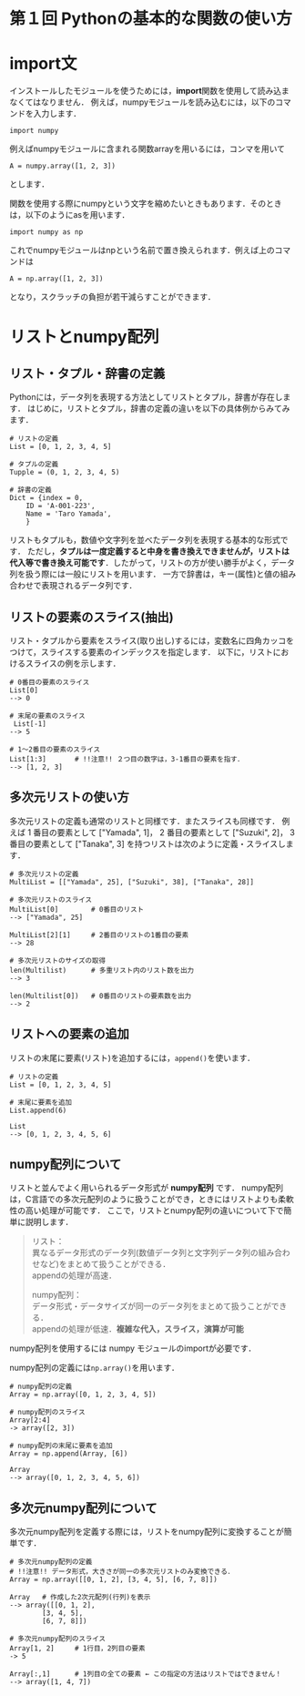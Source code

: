 # 第１回 Pythonの基本的な関数の使い方

# import文

インストールしたモジュールを使うためには，**import**関数を使用して読み込まなくてはなりません．
例えば，numpyモジュールを読み込むには，以下のコマンドを入力します．
```@Python
import numpy
```

例えばnumpyモジュールに含まれる関数arrayを用いるには，コンマを用いて
```@Python
A = numpy.array([1, 2, 3])
```
とします．

関数を使用する際にnumpyという文字を縮めたいときもあります．そのときは，以下のようにasを用います．
```@Python
import numpy as np
```
これでnumpyモジュールはnpという名前で置き換えられます．例えば上のコマンドは
```@Python
A = np.array([1, 2, 3])
```
となり，スクラッチの負担が若干減らすことができます．

# リストとnumpy配列

## リスト・タプル・辞書の定義

Pythonには，データ列を表現する方法としてリストとタプル，辞書が存在します．
はじめに，リストとタプル，辞書の定義の違いを以下の具体例からみてみます．

```@Python
# リストの定義
List = [0, 1, 2, 3, 4, 5] 

# タプルの定義
Tupple = (0, 1, 2, 3, 4, 5)

# 辞書の定義
Dict = {index = 0,
	ID = 'A-001-223',
	Name = 'Taro Yamada',
	}
```

リストもタプルも，数値や文字列を並べたデータ列を表現する基本的な形式です．
ただし，**タプルは一度定義すると中身を書き換えできませんが，リストは代入等で書き換え可能です**．したがって，リストの方が使い勝手がよく，データ列を扱う際には一般にリストを用います．
一方で辞書は，キー(属性)と値の組み合わせで表現されるデータ列です．

## リストの要素のスライス(抽出)
リスト・タプルから要素をスライス(取り出し)するには，変数名に四角カッコをつけて，スライスする要素のインデックスを指定します．
以下に，リストにおけるスライスの例を示します．
```@Python
# 0番目の要素のスライス
List[0]
--> 0

# 末尾の要素のスライス
 List[-1]
--> 5

# 1～2番目の要素のスライス
List[1:3]		# !!注意!! ２つ目の数字は，3-1番目の要素を指す．
--> [1, 2, 3]
```


## 多次元リストの使い方

多次元リストの定義も通常のリストと同様です．またスライスも同様です．
例えば 1 番目の要素として ["Yamada", 1]， 2 番目の要素として ["Suzuki", 2]， 3 番目の要素として ["Tanaka", 3] を持つリストは次のように定義・スライスします．
```@Python
# 多次元リストの定義
MultiList = [["Yamada", 25], ["Suzuki", 38], ["Tanaka", 28]]

# 多次元リストのスライス
MultiList[0]		# 0番目のリスト
--> ["Yamada", 25]

MultiList[2][1]		# 2番目のリストの1番目の要素
--> 28

# 多次元リストのサイズの取得
len(Multilist)		# 多重リスト内のリスト数を出力
--> 3

len(Multilist[0])	# 0番目のリストの要素数を出力
--> 2
```

## リストへの要素の追加

リストの末尾に要素(リスト)を追加するには，`append()`を使います．
```@Python
# リストの定義
List = [0, 1, 2, 3, 4, 5] 

# 末尾に要素を追加
List.append(6)

List
--> [0, 1, 2, 3, 4, 5, 6] 
```

## numpy配列について

リストと並んでよく用いられるデータ形式が **numpy配列** です．
numpy配列は，C言語での多次元配列のように扱うことができ，ときにはリストよりも柔軟性の高い処理が可能です．
ここで，リストとnumpy配列の違いについて下で簡単に説明します．

> リスト：  
>   異なるデータ形式のデータ列(数値データ列と文字列データ列の組み合わせなど)をまとめて扱うことができる．  
>   appendの処理が高速．
>
> numpy配列：  
>   データ形式・データサイズが同一のデータ列をまとめて扱うことができる．  
>   appendの処理が低速．**複雑な代入，スライス，演算が可能**

numpy配列を使用するには numpy モジュールのimportが必要です．

numpy配列の定義には`np.array()`を用います．
```@Python
# numpy配列の定義
Array = np.array([0, 1, 2, 3, 4, 5])

# numpy配列のスライス
Array[2:4]
-> array([2, 3])

# numpy配列の末尾に要素を追加
Array = np.append(Array, [6])

Array
--> array([0, 1, 2, 3, 4, 5, 6])
```

## 多次元numpy配列について

多次元numpy配列を定義する際には，リストをnumpy配列に変換することが簡単です．
```@Python
# 多次元numpy配列の定義
# !!注意!! データ形式，大きさが同一の多次元リストのみ変換できる．
Array = np.array([[0, 1, 2], [3, 4, 5], [6, 7, 8]])

Array	# 作成した2次元配列(行列)を表示
--> array([[0, 1, 2],
       	[3, 4, 5],
       	[6, 7, 8]])

# 多次元numpy配列のスライス
Array[1, 2]		# 1行目，2列目の要素
-> 5

Array[:,1]		# 1列目の全ての要素 ← この指定の方法はリストではできません！
--> array([1, 4, 7])
```
